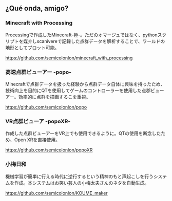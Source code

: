 ## ¿Qué onda, amigo?

### Minecraft with Processing
Processingで作成したMinecraft-極-。ただのオマージュではなく、pythonスクリプトを媒介しscanivereで記録した点群データを解析することで、ワールドの地形としてプロット可能。

https://github.com/semicolonlon/minecraft_with_processing

### 高速点群ビューアー -popo-
Minecraftで点群データを扱った経験から点群データ自体に興味を持ったため、技術向上を目的にQTを使用してゲームのコントローラーを使用した点郡ビューアー。効率的に点群を描画するこを重視。

https://github.com/semicolonlon/popo

### VR点群ビューア -popoXR-
作成した点群ビューアーをVR上でも使用できるように。QTの使用を断念したため、Open XRを直接使用。

https://github.com/semicolonlon/popoXR

### 小梅日和
機械学習が簡単に行える時代に逆行するという精神のもと声起こしを行うシステムを作成。本システムはお笑い芸人の小梅太夫さんのネタを自動生成。

https://github.com/semicolonlon/KOUME_maker
